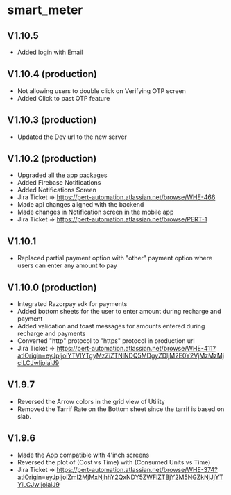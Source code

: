 # smart_meter
## V1.10.5
- Added login with Email

## V1.10.4 (production)
- Not allowing users to double click on Verifying OTP screen
- Added Click to past OTP feature

## V1.10.3 (production)
- Updated the Dev url to the new server

## V1.10.2 (production)
- Upgraded all the app packages
- Added Firebase Notifications
- Added Notifications Screen
- Jira Ticket => https://pert-automation.atlassian.net/browse/WHE-466
- Made api changes aligned with the backend
- Made changes in Notification screen in the mobile app
- Jira Ticket => https://pert-automation.atlassian.net/browse/PERT-1

## V1.10.1
- Replaced partial payment option with "other" payment option where users can enter any amount to pay

## V1.10.0 (production)
- Integrated Razorpay sdk for payments
- Added bottom sheets for the user to enter amount during recharge and payment
- Added validation and toast messages for amounts entered during recharge and payments
- Converted "http" protocol to "https" protocol in production url
- Jira Ticket => https://pert-automation.atlassian.net/browse/WHE-411?atlOrigin=eyJpIjoiYTVlYTgyMzZiZTNlNDQ5MDgyZDljM2E0Y2VjMzMzMjciLCJwIjoiaiJ9

## V1.9.7

- Reversed the Arrow colors in the grid view of Utility
- Removed the Tarrif Rate on the Bottom sheet since the tarrif is based on slab.

## V1.9.6

- Made the App compatible with 4'inch screens
- Reversed the plot of (Cost vs Time) with (Consumed Units vs Time)
- Jira Ticket => https://pert-automation.atlassian.net/browse/WHE-374?atlOrigin=eyJpIjoiZmI2MjMxNjhhY2QxNDY5ZWFlZTBjY2M5NGZkNjJjYTYiLCJwIjoiaiJ9
